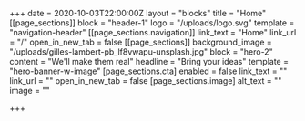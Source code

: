 +++
date = 2020-10-03T22:00:00Z
layout = "blocks"
title = "Home"
[[page_sections]]
block = "header-1"
logo = "/uploads/logo.svg"
template = "navigation-header"
[[page_sections.navigation]]
link_text = "Home"
link_url = "/"
open_in_new_tab = false
[[page_sections]]
background_image = "/uploads/gilles-lambert-pb_lf8vwapu-unsplash.jpg"
block = "hero-2"
content = "We'll make them real"
headline = "Bring your ideas"
template = "hero-banner-w-image"
[page_sections.cta]
enabled = false
link_text = ""
link_url = ""
open_in_new_tab = false
[page_sections.image]
alt_text = ""
image = ""

+++
